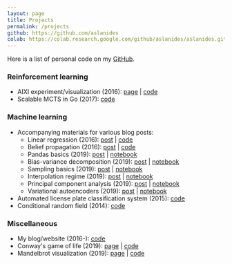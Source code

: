 ```yaml
---
layout: page
title: Projects
permalink: /projects
github: https://github.com/aslanides
colab: https://colab.research.google.com/github/aslanides/aslanides.github.io/blob/master/colabs
---
```


Here is a list of personal code on my [GitHub]({{page.github}}).

### Reinforcement learning

- AIXI experiment/visualization (2016): [page](/aixijs) \| [code]({{page.github}}/aixijs)
- Scalable MCTS in Go (2017): [code]({{page.github}}/aixigo)

### Machine learning

- Accompanying materials for various blog posts:
  - Linear regression (2016): [post](/blog/linear-regression) \| [code]({{page.github}}/bayes-regression)
  - Belief propagation (2016): [post](/blog/marginalization-einstein) \| [code]({{page.github}}/dag-inference)
  - Pandas basics (2019): [post](/blog/pandas-basics-iris) \| [notebook]({{page.colab}}/2019-09-24-pandas-basics-iris.ipynb)
  - Bias-variance decomposition (2019): [post](/blog/bias-variance) \| [notebook]({{page.colab}}/2019-10-06-bias-variance.ipynb)
  - Sampling basics (2019): [post](/blog/sampling) \| [notebook]({{page.colab}}/2019-10-10-sampling.ipynb)
  - Interpolation regime (2019): [post](/blog/interpolation-regime) \| [notebook]({{page.colab}}/2019-10-10-interpolation-regime.ipynb)
  - Principal component analysis (2019): [post](/blog/pca) \| [notebook]({{page.colab}}/2019-10-20-pca.ipynb)
  - Variational autoencoders (2019): [post](/blog/vae) \| [notebook]({{page.colab}}/2019-10-25-vae.ipynb)
- Automated license plate classification system (2015): [code]({{page.github}}/license-classifier)
- Conditional random field (2014): [code]({{page.github}}/crf)

### Miscellaneous

- My blog/website (2016-): [code]({{page.github}}/aslanides.github.io)
- Conway's game of life (2019): [page](/conway) \| [code]({{page.github}}/conway)
- Mandelbrot visualization (2019): [page](/mandelbrot) \| [code]({{page.github}}/mandelbrot)
